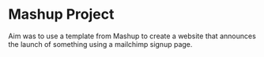 # Mashup Project
Aim was to use a template from Mashup to create a website that announces the launch of something using a mailchimp signup page.


